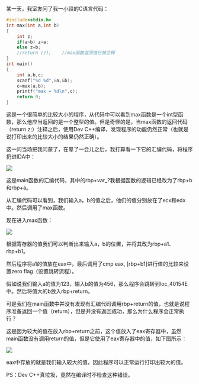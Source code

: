 某一天，我室友问了我一小段的C语言代码：

```c
#include<stdio.h>
int max(int a,int b)
{
	int z;
	if(a>b) z=a;
	else z=b; 
	//return (z);    //max函数返回值已被注释
} 
int main()
{
	int a,b,c;
	scanf("%d %d",&a,&b);
	c=max(a,b);
	printf("max = %d\n",c);
	return 0;
}
```

这是一个很简单的比较大小的程序，从代码中可以看到max函数是一个int型函数，那么他应当返回的是一个整型的值。但是奇怪的是，当max函数的返回代码（return z;）注释之后，使用Dev C++编译，发现程序的功能仍然正常（也就是说打印出来的比较大小的结果仍然正确）。

这一问当场把我问蒙了，在晕了一会儿之后，我打算看一下它的汇编代码，将程序扔进IDA中：

![](https://cdn.nlark.com/yuque/0/2020/png/574026/1603852412666-87fa756e-7963-4178-a318-2ab5557c28db.png)

这是main函数的汇编代码，其中的rbp+var_?我根据函数的逻辑已经改为了rbp+b和rbp+a。

从汇编代码可以看到，我们输入a，b的值之后，他们的值分别放在了ecx和edx中。然后调用了max函数。

现在进入max函数：

![](https://cdn.nlark.com/yuque/0/2020/png/574026/1603852727128-d795fe90-c3c5-4477-9af9-6d7f2fe13bd3.png)

根据寄存器的值我们可以判断出来输入a，b的位置，并将其改为rbp+a1、rbp+b1。

然后程序将a1的值放在eax中，最后调用了cmp eax, [rbp+b1]进行值的比较来设置zero flag（设置跳转流程）。

假如说我们输入a的值为123，输入b的值为456，那么程序会跳转到loc_40154E中。然后将值大的b放入rbp+return。

可是我们在main函数中并没有发现有汇编代码调用rbp+return的值，也就是说程序准备返回一个值（return），但是并没有返回成功，那么为什么程序会正常执行？

这是因为较大的值在放入rbp+return之前，这个值放入了eax寄存器中，虽然main函数没有调用return的值，但是它使用了eax寄存器中的值，如下图所示：

![](https://cdn.nlark.com/yuque/0/2020/png/574026/1603853820852-af8d5fff-65a1-4b3d-810e-6e5c17c68c23.png)

eax中存放的就是我们输入较大的值，因此程序可以正常运行打印出较大的值。

PS：Dev  C++真垃圾，竟然在编译时不检查这种错误。



